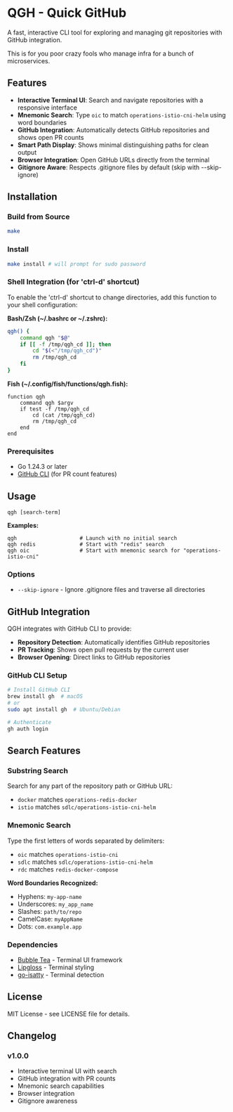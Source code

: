 # QGH - Quick GitHub

A fast, interactive CLI tool for exploring and managing git repositories with GitHub integration.

This is for you poor crazy fools who manage infra for a bunch of microservices.


## Features

- **Interactive Terminal UI**: Search and navigate repositories with a responsive interface
- **Mnemonic Search**: Type `oic` to match `operations-istio-cni-helm` using word boundaries
- **GitHub Integration**: Automatically detects GitHub repositories and shows open PR counts
- **Smart Path Display**: Shows minimal distinguishing paths for clean output
- **Browser Integration**: Open GitHub URLs directly from the terminal
- **Gitignore Aware**: Respects .gitignore files by default (skip with --skip-ignore)

## Installation

### Build from Source

```bash
make
```

### Install
```bash
make install # will prompt for sudo password
```

### Shell Integration (for 'ctrl-d' shortcut)

To enable the 'ctrl-d' shortcut to change directories, add this function to your shell configuration:

**Bash/Zsh (~/.bashrc or ~/.zshrc):**
```bash
qgh() {
    command qgh "$@"
    if [[ -f /tmp/qgh_cd ]]; then
        cd "$(<"/tmp/qgh_cd")"
        rm /tmp/qgh_cd
    fi
}
```

**Fish (~/.config/fish/functions/qgh.fish):**
```fish
function qgh
    command qgh $argv
    if test -f /tmp/qgh_cd
        cd (cat /tmp/qgh_cd)
        rm /tmp/qgh_cd
    end
end
```

### Prerequisites

- Go 1.24.3 or later
- [GitHub CLI](https://cli.github.com/) (for PR count features)

## Usage

```shell
qgh [search-term]
```

**Examples:**
```shell
qgh                    # Launch with no initial search
qgh redis              # Start with "redis" search
qgh oic                # Start with mnemonic search for "operations-istio-cni"
```

### Options

- `--skip-ignore` - Ignore .gitignore files and traverse all directories

## GitHub Integration

QGH integrates with GitHub CLI to provide:

- **Repository Detection**: Automatically identifies GitHub repositories
- **PR Tracking**: Shows open pull requests by the current user
- **Browser Opening**: Direct links to GitHub repositories

### GitHub CLI Setup

```bash
# Install GitHub CLI
brew install gh  # macOS
# or
sudo apt install gh  # Ubuntu/Debian

# Authenticate
gh auth login
```

## Search Features

### Substring Search
Search for any part of the repository path or GitHub URL:
- `docker` matches `operations-redis-docker`
- `istio` matches `sdlc/operations-istio-cni-helm`

### Mnemonic Search
Type the first letters of words separated by delimiters:
- `oic` matches `operations-istio-cni` 
- `sdlc` matches `sdlc/operations-istio-cni-helm`
- `rdc` matches `redis-docker-compose`

**Word Boundaries Recognized:**
- Hyphens: `my-app-name`
- Underscores: `my_app_name`
- Slashes: `path/to/repo`
- CamelCase: `myAppName`
- Dots: `com.example.app`

### Dependencies

- [Bubble Tea](https://github.com/charmbracelet/bubbletea) - Terminal UI framework
- [Lipgloss](https://github.com/charmbracelet/lipgloss) - Terminal styling
- [go-isatty](https://github.com/mattn/go-isatty) - Terminal detection

## License

MIT License - see LICENSE file for details.

## Changelog

### v1.0.0
- Interactive terminal UI with search
- GitHub integration with PR counts
- Mnemonic search capabilities
- Browser integration
- Gitignore awareness
